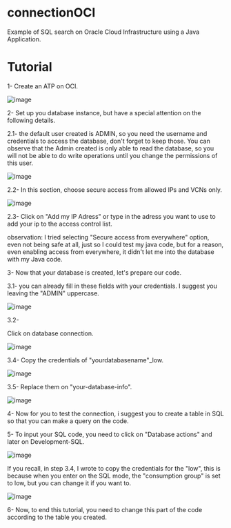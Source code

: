 # connectionOCI
Example of SQL search on Oracle Cloud Infrastructure using a Java Application.

# Tutorial

1- Create an ATP on OCI.

![image](https://user-images.githubusercontent.com/73943868/224455761-322ea8e6-2da5-4071-b8c6-ef0de800166c.png)

2- Set up you database instance, but have a special attention on the following details.

2.1- the default user created is ADMIN, so you need the username and credentials to access the database, don't forget to keep those. You can observe that the Admin created is only able to read the database, so you will not be able to do write operations until you change the permissions of this user.

![image](https://user-images.githubusercontent.com/73943868/224456345-3d13d97e-d3bb-4d68-b129-5bf17b96989a.png)

2.2- In this section, choose secure access from allowed IPs and VCNs only.

![image](https://user-images.githubusercontent.com/73943868/224455858-3a08857d-0783-4918-a3ec-6f3c2fe110f1.png)

2.3- Click on "Add my IP Adress" or type in the adress you want to use to add your ip to the access control list.

observation: I tried selecting "Secure access from everywhere" option, even not being safe at all, just so I could test my java code, but for a reason, even enabling access from everywhere, it didn't let me into the database with my Java code.

3- Now that your database is created, let's prepare our code.

3.1- you can already fill in these fields with your credentials. I suggest you leaving the "ADMIN" uppercase.

![image](https://user-images.githubusercontent.com/73943868/224456721-3fdfdc83-a959-4d5e-9d3a-e29708b13413.png)

3.2- 

Click on database connection.

![image](https://user-images.githubusercontent.com/73943868/224456604-c4dcace0-2544-4554-bb6a-a284ae5af393.png)

3.4- Copy the credentials of "yourdatabasename"_low.

![image](https://user-images.githubusercontent.com/73943868/224456898-b2abedcb-86ab-4cfc-8fe7-221d41d9e8fb.png)

3.5- Replace them on "your-database-info".

![image](https://user-images.githubusercontent.com/73943868/224457049-2a06d31d-2b7e-43f5-b133-9cf868e99aef.png)

4- Now for you to test the connection, i suggest you to create a table in SQL so that you can make a query on the code.

5- To input your SQL code, you need to click on "Database actions" and later on Development-SQL.

![image](https://user-images.githubusercontent.com/73943868/224457463-13501831-6422-4293-9484-d743b15fb514.png)

If you recall, in step 3.4, I wrote to copy the credentials for the "low", this is because when you enter on the SQL mode, the "consumption group" is set to low, but you can change it if you want to.

![image](https://user-images.githubusercontent.com/73943868/224457358-b44d16c8-1aa1-45b2-a2b9-c41f467b5a7b.png)

6- Now, to end this tutorial, you need to change this part of the code according to the table you created.











